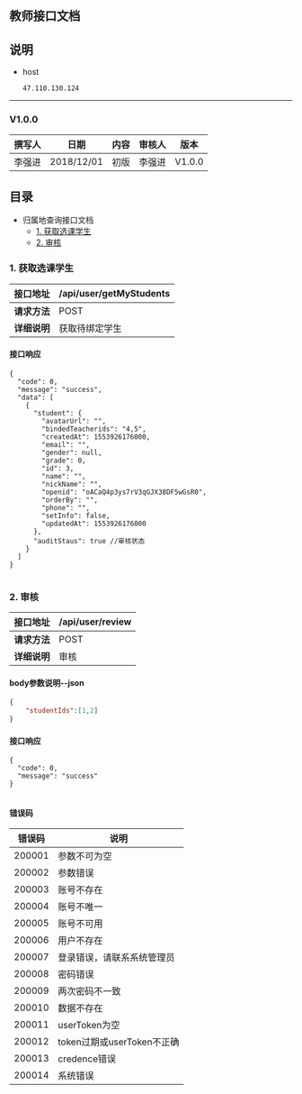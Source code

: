 ﻿## 教师接口文档

## 说明 
- host

      47.110.130.124


-----------------------------------------------------------

### V1.0.0

| 撰写人 |   日期    | 内容 | 审核人 |  版本  |
| :----: | :-------: | :--: | :----: | :----: |
| 李强进 | 2018/12/01 | 初版 | 李强进 | V1.0.0 |



## 目录

- 归属地查询接口文档
    - [1. 获取选课学生](#1-获取选课学生)
    - [2. 审核](#2-审核)





### 1. 获取选课学生
| 接口地址     | /api/user/getMyStudents |
| ------------ | ---------------------------------- |
| **请求方法** | POST                    |
| **详细说明** | 获取待绑定学生 |


#### 接口响应
```
{
  "code": 0,
  "message": "success",
  "data": [
    {
      "student": {
        "avatarUrl": "",
        "bindedTeacherids": "4,5",
        "createdAt": 1553926176000,
        "email": "",
        "gender": null,
        "grade": 0,
        "id": 3,
        "name": "",
        "nickName": "",
        "openid": "oACaQ4p3ys7rV3qGJX38DF5wGsR0",
        "orderBy": "",
        "phone": "",
        "setInfo": false,
        "updatedAt": 1553926176000
      },
      "auditStaus": true //审核状态
    }
  ]
}
 
```



### 2. 审核
| 接口地址     | /api/user/review |
| ------------ | ---------------------------------- |
| **请求方法** | POST                    |
| **详细说明** | 审核 |

#### body参数说明--json
``` json
{
    "studentIds":[1,2]
}
```

#### 接口响应
```
{
  "code": 0,
  "message": "success"
}
 
```



#### 错误码
| 错误码 | 说明 |
| ------- | ------- |
|200001 | 参数不可为空 |
|200002 | 参数错误 |
|200003 | 账号不存在 |
|200004 | 账号不唯一 |
|200005 | 账号不可用 |
|200006 | 用户不存在 |
|200007 | 登录错误，请联系系统管理员 |
|200008 | 密码错误 |
|200009 | 两次密码不一致 |
|200010 | 数据不存在 |
|200011 | userToken为空 |
|200012 | token过期或userToken不正确 |
|200013 | credence错误 |
|200014 | 系统错误 |



